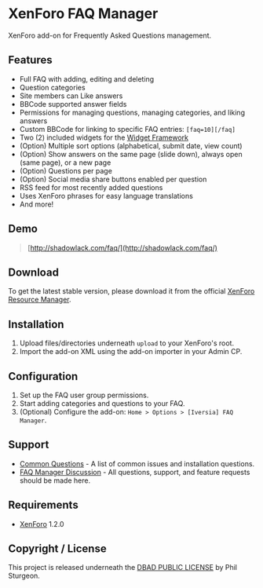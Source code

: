 XenForo FAQ Manager
===================

XenForo add-on for Frequently Asked Questions management.

Features
------------
* Full FAQ with adding, editing and deleting
* Question categories
* Site members can Like answers
* BBCode supported answer fields
* Permissions for managing questions, managing categories, and liking answers
* Custom BBCode for linking to specific FAQ entries: `[faq=10][/faq]`
* Two (2) included widgets for the [Widget Framework](http://xenforo.com/community/resources/bd-widget-framework.297/)
* (Option) Multiple sort options (alphabetical, submit date, view count)
* (Option) Show answers on the same page (slide down), always open (same page), or a new page
* (Option) Questions per page
* (Option) Social media share buttons enabled per question
* RSS feed for most recently added questions
* Uses XenForo phrases for easy language translations
* And more!

Demo
------------

> [http://shadowlack.com/faq/](http://shadowlack.com/faq/)

Download
------------

To get the latest stable version, please download it from the official [XenForo Resource Manager](http://xenforo.com/community/resources/iversia-faq-manager.1413/).

Installation
------------

1. Upload files/directories underneath `upload` to your XenForo's root.
2. Import the add-on XML using the add-on importer in your Admin CP.

Configuration
------------

1. Set up the FAQ user group permissions.
2. Start adding categories and questions to your FAQ.
3. (Optional) Configure the add-on: `Home > Options > [Iversia] FAQ Manager`.

Support
------------
* [Common Questions](https://github.com/iversia/XenForo-FAQ-Manager/blob/master/HELP.md) - A list of common issues and installation questions.
* [FAQ Manager Discussion](http://xenforo.com/community/threads/iversia-faq-manager.44228/) - All questions, support, and feature requests should be made here.


Requirements
------------
* [XenForo](http://xenforo.com/) 1.2.0

Copyright / License
------------

This project is released underneath the [DBAD PUBLIC LICENSE](http://www.dbad-license.org) by Phil Sturgeon.